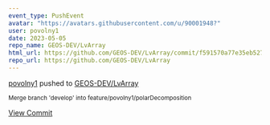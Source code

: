 ```yaml
---
event_type: PushEvent
avatar: "https://avatars.githubusercontent.com/u/90001948?"
user: povolny1
date: 2023-05-05
repo_name: GEOS-DEV/LvArray
html_url: https://github.com/GEOS-DEV/LvArray/commit/f591570a77e35eb527f5ec6583a857f14a6764e7
repo_url: https://github.com/GEOS-DEV/LvArray
---
```


<a href='https://github.com/povolny1' target='_blank'>povolny1</a> pushed to <a href='https://github.com/GEOS-DEV/LvArray' target='_blank'>GEOS-DEV/LvArray</a>

<small>Merge branch 'develop' into feature/povolny1/polarDecomposition</small>

<a href='https://github.com/GEOS-DEV/LvArray/commit/f591570a77e35eb527f5ec6583a857f14a6764e7' target='_blank'>View Commit</a>
